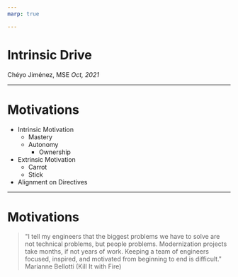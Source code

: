 ```yaml
---
marp: true

---
```


# Intrinsic Drive

Chéyo Jiménez, MSE
_Oct, 2021_


---

# Motivations

- Intrinsic Motivation
  - Mastery
  - Autonomy
    - Ownership
- Extrinsic Motivation
  - Carrot
  - Stick
- Alignment on Directives
<!--::: notes

:::-->
---


# Motivations

>"I tell my engineers that the biggest problems we have to solve are not technical problems, but people problems. Modernization projects take months, if not years of work. Keeping a team of engineers focused, inspired, and motivated from beginning to end is difficult."
Marianne Bellotti (Kill It with Fire)

<!--::: notes
https://highlights.sawyerh.com/highlights/LDuV3O9S5TgDXGnVafdA
:::-->